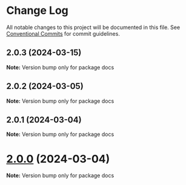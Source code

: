 # Change Log

All notable changes to this project will be documented in this file.
See [Conventional Commits](https://conventionalcommits.org) for commit guidelines.

## 2.0.3 (2024-03-15)

**Note:** Version bump only for package docs





## 2.0.2 (2024-03-05)

**Note:** Version bump only for package docs





## 2.0.1 (2024-03-04)

**Note:** Version bump only for package docs





# [2.0.0](https://github.com/aws-powertools/powertools-lambda-typescript/compare/v1.18.1...v2.0.0) (2024-03-04)

**Note:** Version bump only for package docs
